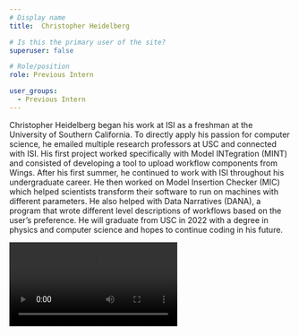 ```yaml
---
# Display name
title:  Christopher Heidelberg

# Is this the primary user of the site?
superuser: false

# Role/position
role: Previous Intern

user_groups:
  - Previous Intern
---
```


Christopher Heidelberg began his work at ISI as a freshman at the University of Southern California. To directly apply his passion for computer science, he emailed multiple research professors at USC and connected with ISI. His first project worked specifically with Model INTegration (MINT) and consisted of developing a tool to upload workflow components from Wings. After his first summer, he continued to work with ISI throughout his undergraduate career. He then worked on Model Insertion Checker (MIC) which helped scientists transform their software to run on machines with different parameters. He also helped with Data Narratives (DANA), a program that wrote different level descriptions of workflows based on the user’s preference. He will graduate from USC in 2022 with a degree in physics and computer science and hopes to continue coding in his future. 

<video style="width: auto; height: auto; max-width: calc(-100px + 100vw); max-height: calc(-200px + 100vh);">
  <source src="https://s3.mint.isi.edu/public/videos/christopher%20heidelberg.mp4" type="video/mp4">
</video>